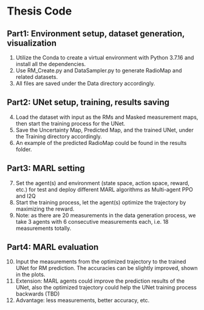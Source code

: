 
# Thesis Code

## Part1: Environment setup, dataset generation, visualization

1. Utilize the Conda to create a virtual environment with Python 3.7.16 and install all the dependencies.
2. Use RM_Create.py and DataSampler.py to generate RadioMap and related datasets. 
3. All files are saved under the Data directory accordingly.


## Part2: UNet setup, training, results saving
4. Load the dataset with input as the RMs and Masked measurement maps, then start the training process for the UNet.
5. Save the Uncertainty Map, Predicted Map, and the trained UNet, under the Training directory accordingly.
6. An example of the predicted RadioMap could be found in the results folder.


## Part3: MARL setting
7. Set the agent(s) and environment (state space, action space, reward, etc.) for test and deploy different MARL algorithms as Multi-agent PPO and I2Q
8. Start the training process, let the agent(s) optimize the trajectory by maximizing the reward. 
9. Note: as there are 20 measurements in the data generation process, we take 3 agents with 6 consecutive measurements each, i.e. 18 measurements totally.

## Part4: MARL evaluation
10. Input the measurements from the optimized trajectory to the trained UNet for RM prediction. The accuracies can be slightly improved, shown in the plots.
11. Extension: MARL agents could improve the prediction results of the UNet, also the optimized trajectory could help the UNet training process backwards (TBD)
12. Advantage: less measurements, better accuracy, etc.
